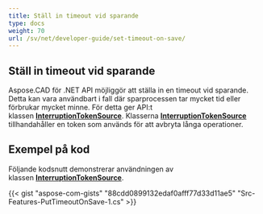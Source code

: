 ```yaml
---
title: Ställ in timeout vid sparande
type: docs
weight: 70
url: /sv/net/developer-guide/set-timeout-on-save/
---
```


## **Ställ in timeout vid sparande**

Aspose.CAD för .NET API möjliggör att ställa in en timeout vid sparande. Detta kan vara användbart i fall där sparprocessen tar mycket tid eller förbrukar mycket minne. För detta ger API:t klassen [**InterruptionTokenSource**](https://reference.aspose.com/cad/net/aspose.cad/interruptiontokensource). Klasserna [**InterruptionTokenSource**](https://reference.aspose.com/cad/net/aspose.cad/interruptiontokensource) tillhandahåller en token som används för att avbryta långa operationer.

## Exempel på kod

Följande kodsnutt demonstrerar användningen av klassen [**InterruptionTokenSource**](https://reference.aspose.com/cad/net/aspose.cad/interruptiontokensource).

{{< gist "aspose-com-gists" "88cdd0899132edaf0afff77d33d11ae5" "Src-Features-PutTimeoutOnSave-1.cs" >}}
